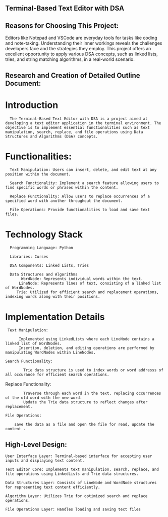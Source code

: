 ## Terminal-Based Text Editor with DSA

## Reasons for Choosing This Project:
Editors like Notepad and VSCode are everyday tools for tasks like coding and note-taking. Understanding their inner workings reveals the challenges developers face and the strategies they employ. This project offers an excellent opportunity to apply various DSA concepts, such as linked lists, tries, and string matching algorithms, in a real-world scenario.



## Research and Creation of Detailed Outline Document:

  # Introduction
  
      The Terminal-Based Text Editor with DSA is a project aimed at developing a text editor application in the terminal environment. The objective is to implement essential functionalities such as text manipulation, search, replace, and file operations using Data Structures and Algorithms (DSA) concepts.
  
  # Functionalities:
      
      Text Manipulation: Users can insert, delete, and edit text at any position within the document.
      
      Search Functionality: Implement a search feature allowing users to find specific words or phrases within the content.
      
      Replace Functionality: Allow users to replace occurrences of a specified word with another throughout the document.
      
      File Operations: Provide functionalities to load and save text files.
  
  
  # Technology Stack
  
      Programming Language: Python
      
      Libraries: Curses
      
      DSA Components: Linked Lists, Tries
      
      Data Structures and Algorithms
           WordNode: Represents individual words within the text.
          LineNode: Represents lines of text, consisting of a linked list of WordNodes.
         Trie: Utilized for efficient search and replacement operations, indexing words along with their positions.
         
  # Implementation Details
  
     Text Manipulation:
     
          Implemented using LinkedLists where each LineNode contains a linked list of WordNodes.
          Insertion, deletion, and editing operations are performed by manipulating WordNodes within LineNodes.
          
    Search Functionality:
    
            Trie data structure is used to index words or word addresss of all occurance for efficient search operations.
           
            
   Replace Functionality:
   
            Traverse through each word in the text, replacing occurrences of the old word with the new word.
            Update the Trie data structure to reflect changes after replacement.
            
    File Operations:
    
        save the data as a file and open the file for read, update the content .
  




## High-Level Design:

    User Interface Layer: Terminal-based interface for accepting user inputs and displaying text content.
    
    Text Editor Core: Implements text manipulation, search, replace, and file operations using LinkedLists and Trie data structures.
    
    Data Structures Layer: Consists of LineNode and WordNode structures for representing text content efficiently.
    
    Algorithm Layer: Utilizes Trie for optimized search and replace operations.
    
    File Operations Layer: Handles loading and saving text files

